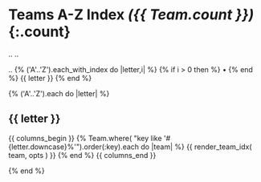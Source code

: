 # Teams A-Z Index _({{ Team.count }})_{:.count}

.. <!-- add/fix: add category for starting w/ non-letters e.g. digits -->
.. <!-- todo: add entries for synonims - how?? use see xxx  why?  why not? -->

.. <!-- use helper e.g. navbar_az( topic ) or similar ?? -->
{% ('A'..'Z').each_with_index do |letter,i| %}
  {% if i > 0 then %} • {% end %} {{ letter }}
{% end %}


{% ('A'..'Z').each do |letter| %}

## {{ letter }}

{{ columns_begin }}
{% Team.where( "key like '#{letter.downcase}%'").order(:key).each do |team| %}
  {{ render_team_idx( team, opts ) }}
{% end %}
{{ columns_end }}

{% end %}
